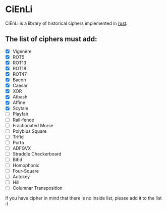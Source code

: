 # CiEnLi

CiEnLi is a library of historical ciphers implemented in [rust](https://www.rust-lang.org/).

## The list of ciphers must add:
- [x] Vigenère
- [x] ROT5
- [x] ROT13 
- [x] ROT18
- [x] ROT47
- [x] Bacon
- [x] Caesar
- [x] XOR
- [x] Atbash
- [x] Affine
- [x] Scytale
- [ ] Playfair
- [ ] Rail-fence
- [ ] Fractionated Morse
- [ ] Polybius Square
- [ ] Trifid
- [ ] Porta
- [ ] ADFGVX
- [ ] Straddle Checkerboard
- [ ] Bifid
- [ ] Homophonic
- [ ] Four-Square
- [ ] Autokey
- [ ] Hill
- [ ] Columnar Transposition

If you have cipher in mind that there is no inside list, please add it to the list :)
